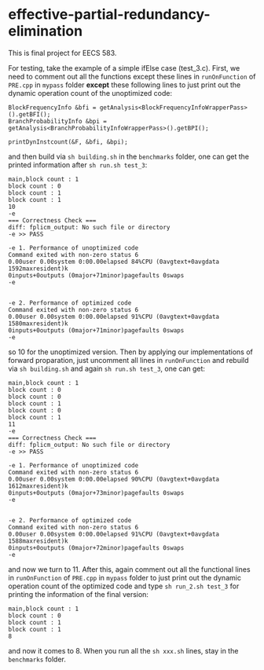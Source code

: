 # effective-partial-redundancy-elimination

This is final project for EECS 583.

For testing, take the example of a simple ifElse case (test_3.c). First, we need to comment out all the functions except these lines in `runOnFunction` of `PRE.cpp` in `mypass` folder **except** these following lines to just print out the dynamic operation count of the unoptimized code:
```
BlockFrequencyInfo &bfi = getAnalysis<BlockFrequencyInfoWrapperPass>().getBFI();
BranchProbabilityInfo &bpi = getAnalysis<BranchProbabilityInfoWrapperPass>().getBPI();

printDynInstcount(&F, &bfi, &bpi);
```

and then build via `sh building.sh` in the `benchmarks` folder, one can get the printed information after `sh run.sh test_3`:
```
main,block count : 1
block count : 0
block count : 1
block count : 1
10
-e 
=== Correctness Check ===
diff: fplicm_output: No such file or directory
-e >> PASS

-e 1. Performance of unoptimized code
Command exited with non-zero status 6
0.00user 0.00system 0:00.00elapsed 84%CPU (0avgtext+0avgdata 1592maxresident)k
0inputs+0outputs (0major+71minor)pagefaults 0swaps
-e 


-e 2. Performance of optimized code
Command exited with non-zero status 6
0.00user 0.00system 0:00.00elapsed 91%CPU (0avgtext+0avgdata 1580maxresident)k
0inputs+0outputs (0major+71minor)pagefaults 0swaps
-e
```

so 10 for the unoptimized version. Then by applying our implementations of forward proparation, just uncomment all lines in `runOnFunction` and rebuild via `sh building.sh` and again `sh run.sh test_3`, one can get:
```
main,block count : 1
block count : 0
block count : 0
block count : 1
block count : 0
block count : 1
11
-e 
=== Correctness Check ===
diff: fplicm_output: No such file or directory
-e >> PASS

-e 1. Performance of unoptimized code
Command exited with non-zero status 6
0.00user 0.00system 0:00.00elapsed 90%CPU (0avgtext+0avgdata 1612maxresident)k
0inputs+0outputs (0major+73minor)pagefaults 0swaps
-e 


-e 2. Performance of optimized code
Command exited with non-zero status 6
0.00user 0.00system 0:00.00elapsed 91%CPU (0avgtext+0avgdata 1588maxresident)k
0inputs+0outputs (0major+72minor)pagefaults 0swaps
-e
```
and now we turn to 11. After this, again comment out all the functional lines in `runOnFunction` of `PRE.cpp` in `mypass` folder to just print out the dynamic operation count of the optimized code and type `sh run_2.sh test_3` for printing the information of the final version:
```
main,block count : 1
block count : 0
block count : 1
block count : 1
8
```
and now it comes to 8.
When you run all the `sh xxx.sh` lines, stay in the `benchmarks` folder.
